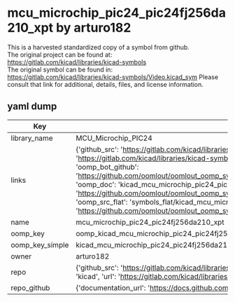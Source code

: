 # mcu_microchip_pic24_pic24fj256da210_xpt by arturo182  
This is a harvested standardized copy of a symbol from github.  
The original project can be found at:  
https://gitlab.com/kicad/libraries/kicad-symbols  
The original symbol can be found in:
https://gitlab.com/kicad/libraries/kicad-symbols/Video.kicad_sym
Please consult that link for additional, details, files, and license information.  
## yaml dump  
| Key | Value |  
| --- | --- |  
| library_name | MCU_Microchip_PIC24 |  
| links | {'github_src': 'https://gitlab.com/kicad/libraries/kicad-symbols/Video.kicad_sym', 'github_src_repo': 'https://gitlab.com/kicad/libraries/kicad-symbols', 'oomp_bot': 'kicad_mcu_microchip_pic24_pic24fj256da210_xpt/working', 'oomp_bot_github': 'https://github.com/oomlout/oomlout_oomp_symbol_bot/tree/main/kicad_mcu_microchip_pic24_pic24fj256da210_xpt/working', 'oomp_doc': 'kicad_mcu_microchip_pic24_pic24fj256da210_xpt/working', 'oomp_doc_github': 'https://github.com/oomlout/oomlout_oomp_symbol_doc/tree/main/kicad_mcu_microchip_pic24_pic24fj256da210_xpt/working', 'oomp_src_flat': 'symbols_flat/kicad_mcu_microchip_pic24_pic24fj256da210_xpt/working', 'oomp_src_flat_github': 'https://github.com/oomlout/oomlout_oomp_symbol_src/tree/main/kicad_mcu_microchip_pic24_pic24fj256da210_xpt/working'} |  
| name | mcu_microchip_pic24_pic24fj256da210_xpt |  
| oomp_key | oomp_kicad_mcu_microchip_pic24_pic24fj256da210_xpt |  
| oomp_key_simple | kicad_mcu_microchip_pic24_pic24fj256da210_xpt |  
| owner | arturo182 |  
| repo | {'github_src': 'https://gitlab.com/kicad/libraries/kicad-symbols/Video.kicad_sym', 'name': 'libraries/kicad-symbols', 'owner': 'kicad', 'url': 'https://gitlab.com/kicad/libraries/kicad-symbols'} |  
| repo_github | {'documentation_url': 'https://docs.github.com/rest/repos/repos#get-a-repository', 'message': 'Not Found'} |  

